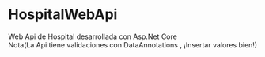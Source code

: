 # HospitalWebApi
Web Api de Hospital desarrollada con Asp.Net Core<br>
Nota(La Api tiene validaciones con DataAnnotations , ¡Insertar valores bien!)
